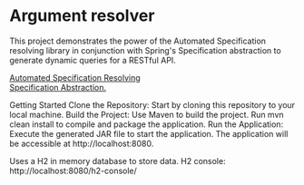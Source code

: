 # Argument resolver
This project demonstrates the power of the Automated Specification resolving library in conjunction with Spring's Specification abstraction to generate dynamic queries for a RESTful API.

[Automated Specification Resolving](https://github.com/tkaczmarzyk/specification-arg-resolver) <br>
[Specification Abstraction.](https://docs.spring.io/spring-data/jpa/reference/jpa/specifications.html)

Getting Started
Clone the Repository: Start by cloning this repository to your local machine.
Build the Project: Use Maven to build the project. Run mvn clean install to compile and package the application.
Run the Application: Execute the generated JAR file to start the application. The application will be accessible at http://localhost:8080.

Uses a H2 in memory database to store data. 
H2 console:
http://localhost:8080/h2-console/
